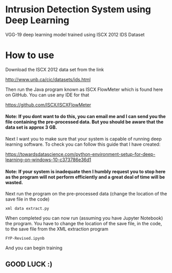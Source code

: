 # Intrusion Detection System using Deep Learning
VGG-19 deep learning model trained using ISCX 2012 IDS Dataset

# How to use
Download the ISCX 2012 data set from the link

http://www.unb.ca/cic/datasets/ids.html

Then run the Java program known as ISCX FlowMeter which is found here on GitHub. You can use any IDE for that

https://github.com/ISCX/ISCXFlowMeter

#### Note: If you dont want to do this, you can email me and I can send you the file containing the pre-processed data. But you should be aware that the data set is approx 3 GB.

Next I want you to make sure that your system is capable of running deep learning software. To check you can follow this guide that I have created:

https://towardsdatascience.com/python-environment-setup-for-deep-learning-on-windows-10-c373786e36d1

#### Note: If your system is inadequate then I humbly request you to stop here as the program will not perform efficiently and a great deal of time will be wasted.

Next run the program on the pre-processed data (change the location of the save file in the code)

    xml data extract.py
    
When completed you can now run (assuming you have Jupyter Notebook) the program.
You have to change the location of the save file, in the code, to the save file from the XML extraction program

    FYP-Revised.ipynb

And you can begin training

## GOOD LUCK :)
